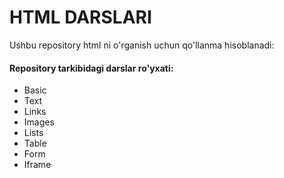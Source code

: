 # HTML DARSLARI
Ushbu repository html ni o'rganish uchun qo'llanma hisoblanadi:
#### Repository tarkibidagi darslar ro'yxati:
- Basic
- Text
- Links
- Images
- Lists
- Table
- Form
- Iframe
